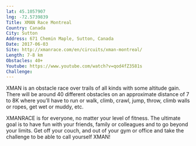 ```yaml
---
lat: 45.1057907
lng: -72.5739839
Title: XMAN Race Montreal
Country: Canada
City: Sutton
Address: 671 Chemin Maple, Sutton, Canada
Date: 2017-06-03
Site: http://xmanrace.com/en/circuits/xman-montreal/
Length: 7-8 km
Obstacles: 40+
Youtube: https://www.youtube.com/watch?v=qod4fZ3581s
Challenge:
---
```


XMAN is an obstacle race over trails of all kinds with some altitude gain. There will be around 40 different obstacles on an approximate distance of 7 to 8K where you’ll have to run or walk, climb, crawl, jump, throw, climb walls or ropes, get wet or muddy, etc.

XMANRACE is for everyone, no matter your level of fitness. The ultimate goal is to have fun with your friends, family or colleagues and to go beyond your limits. Get off your couch, and out of your gym or office and take the challenge to be able to call yourself XMAN!